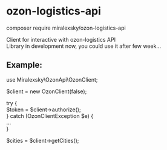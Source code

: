 # ozon-logistics-api

composer require miralexsky/ozon-logistics-api

Client for interactive with ozon-logistics API <br>
Library in development now, you could use it after few week...

<h2>Example:</h2>

use Miralexsky\OzonApi\OzonClient;

$client = new OzonClient(false);

try { <br>
  $token = $client->authorize(); <br>
} catch (OzonClientException $e) { <br>
  ... <br>
} <br>

$cities = $client->getCities();
